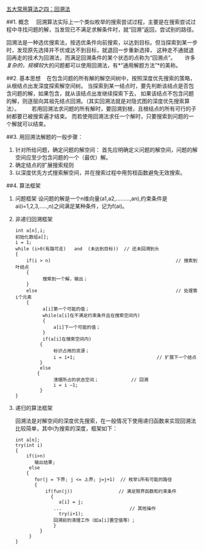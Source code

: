 ﻿[五大常用算法之四：回溯法](http://www.cnblogs.com/steven_oyj/archive/2010/05/22/1741376.html)


##1. 概念
   
回溯算法实际上一个类似枚举的搜索尝试过程，主要是在搜索尝试过程中寻找问题的解，当发现已不满足求解条件时，就“回溯”返回，尝试别的路径。

回溯法是一种选优搜索法，按选优条件向前搜索，以达到目标。但当探索到某一步时，发现原先选择并不优或达不到目标，就退回一步重新选择，
这种走不通就退回再走的技术为回溯法，而满足回溯条件的某个状态的点称为“回溯点”。
     
许多*复杂的，规模较*大的问题都可以使用回溯法，有*“通用解题方法”*的美称。


##2. 基本思想
   
在包含问题的所有解的解空间树中，按照深度优先搜索的策略，从根结点出发深度探索解空间树。
当探索到某一结点时，要先判断该结点是否包含问题的解，如果包含，就从该结点出发继续探索下去，
如果该结点不包含问题的解，则逐层向其祖先结点回溯。（其实回溯法就是对隐式图的深度优先搜索算法）。
       
若用回溯法求问题的所有解时，要回溯到根，且根结点的所有可行的子树都要已被搜索遍才结束。
而若使用回溯法求任一个解时，只要搜索到问题的一个解就可以结束。

##3. 用回溯法解题的一般步骤：

1. 针对所给问题，确定问题的解空间：
    首先应明确定义问题的解空间，问题的解空间应至少包含问题的一个（最优）解。
2. 确定结点的扩展搜索规则
3. 以深度优先方式搜索解空间，并在搜索过程中用剪枝函数避免无效搜索。 

##4. 算法框架

1. 问题框架
    设问题的解是一个n维向量(a1,a2,………,an),约束条件是ai(i=1,2,3,…..,n)之间满足某种条件，记为f(ai)。

2. 非递归回溯框架

    ```
    int a[n],i;
    初始化数组a[];
    i = 1;
    while (i>0(有路可走)   and  (未达到目标))  // 还未回溯到头
    {
        if(i > n)                                              // 搜索到叶结点
        {   
              搜索到一个解，输出；
        }
        else                                                   // 处理第i个元素
        { 
              a[i]第一个可能的值；
              while(a[i]在不满足约束条件且在搜索空间内)
              {
                  a[i]下一个可能的值；
              }
              if(a[i]在搜索空间内)
             {
                  标识占用的资源；
                  i = i+1;                              // 扩展下一个结点
             }
             else 
            {
                  清理所占的状态空间；            // 回溯
                  i = i –1; 
             }
    }
    ```

3. 递归的算法框架

    回溯法是对解空间的深度优先搜索，在一般情况下使用递归函数来实现回溯法比较简单，其中i为搜索的深度，框架如下：
    
    ```
    int a[n];
    try(int i)
    {
        if(i>n)
           输出结果;
         else
        {
           for(j = 下界; j <= 上界; j=j+1)  // 枚举i所有可能的路径
           {
               if(fun(j))                 // 满足限界函数和约束条件
                 {
                    a[i] = j;
                  ...                         // 其他操作
                    try(i+1);
                  回溯前的清理工作（如a[i]置空值等）;
                  }
             }
         }
    }
    ```



